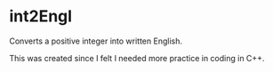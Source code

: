 # int2Engl
Converts a positive integer into written English.

This was created since I felt I needed more practice in coding in C++.
